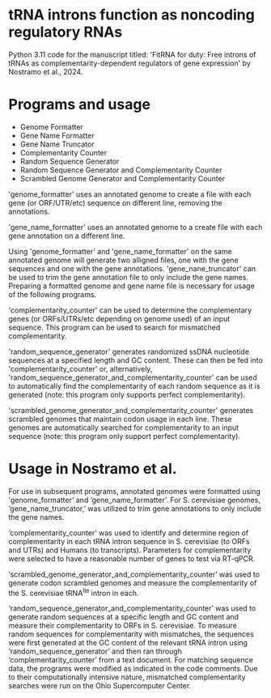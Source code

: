 # tRNA introns function as noncoding regulatory RNAs
Python 3.11 code for the manuscript titled: 'FitRNA for duty: Free introns of tRNAs as complementarity-dependent regulators of gene expression' by Nostramo et al., 2024.
# Programs and usage
-	Genome Formatter 
-	Gene Name Formatter 
-	Gene Name Truncator 
-	Complementarity Counter
-	Random Sequence Generator
-	Random Sequence Generator and Complementarity Counter
-	Scrambled Genome Generator and Complementarity Counter

'genome_formatter' uses an annotated genome to create a file with each gene (or ORF/UTR/etc) sequence on different line, removing the annotations. 

'gene_name_formatter' uses an annotated genome to a create file with each gene annotation on a different line.

Using 'genome_formatter' and 'gene_name_formatter' on the same annotated genome will generate two alligned files, one with the gene sequences and one with the gene annotations.
'gene_nane_truncator' can be used to trim the gene annotation file to only include the gene names. Preparing a formatted genome and gene name file is necessary for usage of the following programs.

'complementarity_counter' can be used to determine the complementary genes (or ORFs/UTRs/etc depending on genome used) of an input sequence. This program can be used to search for mismatched complementarity.

'random_sequence_generator' generates randomized ssDNA nucleotide sequences at a specified length and GC content. These can then be fed into 'complementarity_counter' or, alternatively, 'random_sequence_generator_and_complementarity_counter' can be used to automatically find the complementarity of each random sequence as it is generated (note: this program only supports perfect complementarity).

'scrambled_genome_generator_and_complementarity_counter' generates scrambled genomes that maintain codon usage in each line. These genomes are automatically searched for complementarity to an input sequence (note: this program only support perfect complementarity).

# Usage in Nostramo et al.
For use in subsequent programs, annotated genomes were formatted using 'genome_formatter’ and ‘gene_name_formatter’. For S. cerevisiae genomes, ‘gene_name_truncator,’ was utilized to trim gene annotations to only include the gene names.

‘complementarity_counter’ was used to identify and determine region of complementarity in each tRNA intron sequence in S. cerevisiae (to ORFs and UTRs) and Humans (to transcripts). Parameters for complementarity were selected to have a reasonable number of genes to test via RT-qPCR.

‘scrambled_genome_generator_and_complementarity_counter’ was used to generate codon scrambled genomes and measure the complementarity of the S. cerevisiae tRNA<sup>Ile</sup> intron in each.

‘random_sequence_generator_and_complementarity_counter’ was used to generate random sequences at a specific length and GC content and measure their complementarity to ORFs in S. cerevisiae. To measure random sequences for complementarity with mismatches, the sequences were first generated at the GC content of the relevant tRNA intron using ‘random_sequence_generator’ and then ran through ‘complementarity_counter’ from a text document. For matching sequence data, the programs were modified as indicated in the code comments. 
Due to their computationally intensive nature, mismatched complementarity searches were run on the Ohio Supercomputer Center.
